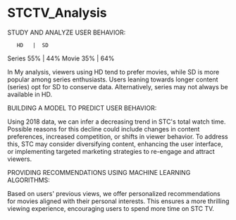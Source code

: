 # STCTV_Analysis

STUDY AND ANALYZE USER BEHAVIOR:

       HD   |  SD
Series 55%  |  44%
Movie  35%  |  64% 

In My analysis, viewers using HD tend to prefer movies, while SD is more popular among series enthusiasts. Users leaning towards longer content (series) opt for SD to conserve data. Alternatively, series may not always be available in HD.


BUILDING A MODEL TO PREDICT USER BEHAVIOR:

Using 2018 data, we can infer a decreasing trend in STC's total watch time. Possible reasons for this decline could include changes in content preferences, increased competition, or shifts in viewer behavior. To address this, STC may consider diversifying content, enhancing the user interface, or implementing targeted marketing strategies to re-engage and attract viewers.


PROVIDING RECOMMENDATIONS USING MACHINE LEARNING ALGORITHMS:

Based on users' previous views, we offer personalized recommendations for movies aligned with their personal interests. This ensures a more thrilling viewing experience, encouraging users to spend more time on STC TV.
  
